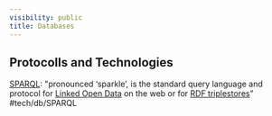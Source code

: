 ```yaml
---
visibility: public
title: Databases
---
```

## Protocolls and Technologies

[SPARQL](https://en.wikipedia.org/wiki/SPARQL): "pronounced ‘sparkle’, is the standard query language and protocol for [Linked Open Data](https://www.ontotext.com/knowledgehub/fundamentals/linked-data-linked-open-data/) on the web or for [RDF triplestores](https://www.ontotext.com/knowledgehub/fundamentals/what-is-rdf-triplestore/)"  #tech/db/SPARQL
